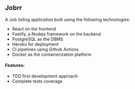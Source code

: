 ## Jobrr

A Job listing application built using the following technologies:

- React on the frontend
- Fastify, a Nodejs framework on the backend
- PostgreSQL as the DBMS
- Heroku for deployment
- CI pipelines using Github Actions
- Docker as the containerization platform

#### Features:

- TDD first development approach
- Complete tests coverage
